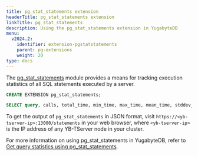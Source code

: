 ```yaml
---
title: pg_stat_statements extension
headerTitle: pg_stat_statements extension
linkTitle: pg_stat_statements
description: Using the pg_stat_statements extension in YugabyteDB
menu:
  v2024.2:
    identifier: extension-pgstatstatements
    parent: pg-extensions
    weight: 20
type: docs
---
```


The [pg_stat_statements](https://www.postgresql.org/docs/11/pgstatstatements.html) module provides a means for tracking execution statistics of all SQL statements executed by a server.

```sql
CREATE EXTENSION pg_stat_statements;

SELECT query, calls, total_time, min_time, max_time, mean_time, stddev_time, rows FROM pg_stat_statements;
```

To get the output of `pg_stat_statements` in JSON format, visit `https://<yb-tserver-ip>:13000/statements` in your web browser, where `<yb-tserver-ip>` is the IP address of any YB-TServer node in your cluster.

For more information on using pg_stat_statements in YugabyteDB, refer to [Get query statistics using pg_stat_statements](../../../explore/query-1-performance/pg-stat-statements/).
